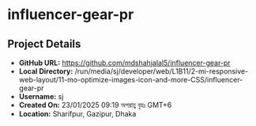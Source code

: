 # influencer-gear-pr

## Project Details
- **GitHub URL:** https://github.com/mdshahjalal5/influencer-gear-pr
- **Local Directory:** /run/media/sj/developer/web/L1B11/2-mi-responsive-web-layout/11-mo-optimize-images-icon-and-more-CSS/influencer-gear-pr
- **Username:** sj
- **Created On:** 23/01/2025 09:19 অপরাহ্ণ বৃহঃ GMT+6
- **Location:** Sharifpur, Gazipur, Dhaka

